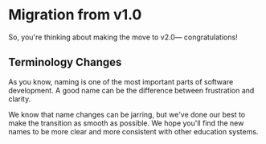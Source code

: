 # Migration from v1.0
So, you're thinking about making the move to v2.0— congratulations!

## Terminology Changes
As you know, naming is one of the most important parts of
software development. A good name can be the difference between
frustration and clarity.

We know that name changes can be jarring, but we've done our best
to make the transition as smooth as possible. We hope you'll
find the new names to be more clear and more consistent with other
education systems.
